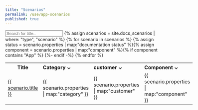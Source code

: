 ```yaml
---
title: "Scenarios"
permalink: /use/app-scenarios
published: true
---
```


<!-- component = app -->

<!-- markdownlint-disable MD011 -->
<style>
    .container {
        position: relative;
        max-width: 320px;
        width: 100%;
    }
    .select-btn {
        display: flex;
        cursor: pointer;
    }

    .list-items {
        position: relative;
        padding: 16px;
        box-shadow: 0 5px 10px rgba(0, 0, 0, 0.1);
        display: none;
        position: fixed;
        background-color: #fff;
        z-index: 1;
    }
    .select-btn.open ~ .list-items {
        display: block;
    }
    .list-items .item {
        display: flex;
        align-items: center;
        cursor: pointer;
    }
    .item .item-text {
        font-weight: 400;
    }
    .item .checkbox {
        display: flex;
        align-items: center;
        justify-content: center;
        height: 16px;
        width: 16px;
        border-radius: 4px;
        margin-right: 12px;
        border: 1.5px solid #c0c0c0;
        transition: all 0.3s ease-in-out;
    }
    .item.checked .checkbox {
        background-color: #0092ca;
        border-color: #0092ca;
    }
</style>
<script>
    function searchByName() {
        // Declare variables
        var input, filter, table, tr, td, i, txtValue;
        input = document.getElementById("searchByNameInput");
        filter = input.value.toUpperCase();
        table = document.getElementById("myTable");
        tr = table.getElementsByTagName("tr");

        // Loop through all table rows, and hide those who don't match the search query
        for (i = 0; i < tr.length; i++) {
            td = tr[i].getElementsByTagName("td")[0];
            if (td) {
                txtValue = td.textContent || td.innerText;
                if (txtValue.toUpperCase().indexOf(filter) > -1) {
                    tr[i].style.display = "";
                } else {
                    tr[i].style.display = "none";
                }
            }
        }
    }
    function filter(input) {
        // Declare variables
        var table, tr, td, i, txtValue;
        table = document.getElementById("myTable");
        tr = table.getElementsByTagName("tr");

        // Loop through all table rows, and hide those who don't match the search query
        for (i = 0; i < tr.length; i++) {
            for (const [key, column] of Object.entries(input)) {
                td = tr[i].getElementsByTagName("td")[key];
                if (td) {
                    txtValue = td.textContent || td.innerText;
                    // Loop through all columns

                    if (column.includes(txtValue)) {
                        tr[i].style.display = "";
                    } else {
                        tr[i].style.display = "none";
                        break;
                    }
                }
            }
        }
    }
</script>

<input type="text" id="searchByNameInput" onkeyup="searchByName()" placeholder="Search for title.." />
{% assign scenarios = site.docs_scenarios | where: "type", "scenario" %}

<table id="myTable" style="width: 100%; display: table">
    <tr>
        <th style="width: 30%">Title</th>
        <th style="width: 30%">
            <div class="container">
                <div class="select-btn">Category ⌄</div>
                <ul class="list-items" id="category"></ul>
            </div>
        </th>
        <th style="width: 20%">
            <div class="container">
                <div class="select-btn">customer ⌄</div>
                <ul class="list-items" id="customer"></ul>
            </div>
        </th>
        <th style="width: 20%">
            <div class="container">
                <div class="select-btn">Component ⌄</div>
                <ul class="list-items" id="component"></ul>
            </div>
        </th>
    </tr>
    {% for scenario in scenarios %} 
     {% assign status = scenario.properties | map:"documentation status" %}{% assign component = scenario.properties | map:"component" %}{% if component contains "App" %}    <tr>
        <td>
            <a href="{{ scenario.url }}"> {{ scenario.title }} </a>
        </td>
        <td class="category-list">{{ scenario.properties | map:"category" }}</td>
        <td class="customer-list">{{ scenario.properties | map:"customer" }}</td>
        <td class="component-list">{{ scenario.properties | map:"component" }}</td>
    </tr>
    {%- endif -%} {% endfor %}
</table>
<script>
    const columns = ["category", "customer", "component"];
    columns.forEach((element_id) => {
        const used_elements = [];
        var ul = document.getElementById(element_id);
        var category_list = document.getElementsByClassName(element_id + "-list");
        for (let i = 0; i < category_list.length; i++) {
            if (!used_elements.includes(category_list[i].innerHTML)) {
                used_elements.push(category_list[i].innerHTML);
                var li = document.createElement("li");
                li.classList.add("item");
                li.classList.add("checked");
                var checkbox = document.createElement("SPAN");
                checkbox.classList.add("checkbox");
                var text = document.createElement("SPAN");
                text.classList.add("item-text");
                text.textContent = category_list[i].innerHTML;
                li.appendChild(checkbox);
                li.appendChild(text);
                ul.appendChild(li);
            }
        }
    });
</script>
<script>
    const selectBtns = document.querySelectorAll(".select-btn"),
        items = document.querySelectorAll(".item");
    selectBtns.forEach((selectBtn) => {
        selectBtn.addEventListener("click", () => {
            selectBtn.classList.toggle("open");
        });
    });
    items.forEach((item) => {
        item.addEventListener("click", () => {
            item.classList.toggle("checked");
            let checked = document.querySelectorAll(".checked");
            var elements = new Array();
            elements[1] = new Array();
            elements[2] = new Array();
            elements[3] = new Array();
            checked.forEach((element) => {
                elements[element.parentElement.parentElement.parentElement.cellIndex].push(element.innerText.replace(/[\n\r]+|[\s]{2,}/g, ""));
            });
            filter(elements);
        });
    });
</script>
